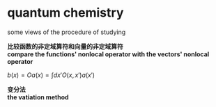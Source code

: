 # quantum chemistry
some views of the procedure of studying

**比较函数的非定域算符和向量的非定域算符**\
**compare the functions' nonlocal operator with the vectors' nonlocal operator**  

$b(x)=Oa(x)=\int dx' O(x, x')a(x')$

**变分法**\
**the vatiation method**
